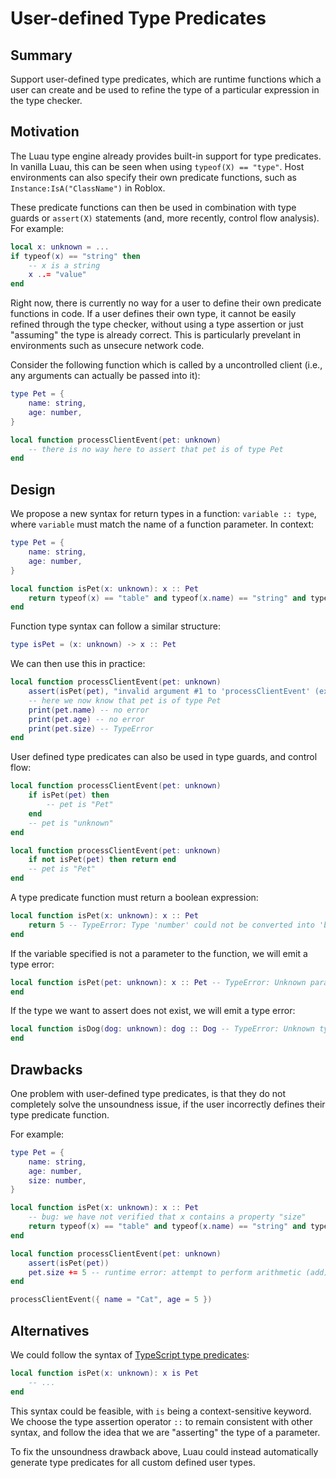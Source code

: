 # User-defined Type Predicates

## Summary

Support user-defined type predicates, which are runtime functions which a user can create and be used to refine the type
of a particular expression in the type checker.

## Motivation

The Luau type engine already provides built-in support for type predicates. In vanilla Luau, this can be seen
when using `typeof(X) == "type"`. Host environments can also specify their own predicate functions, such as
`Instance:IsA("ClassName")` in Roblox.

These predicate functions can then be used in combination with type guards or `assert(X)` statements (and, more recently, control flow analysis).
For example:

```lua
local x: unknown = ...
if typeof(x) == "string" then
    -- x is a string
    x ..= "value"
end
```

Right now, there is currently no way for a user to define their own predicate functions in code.
If a user defines their own type, it cannot be easily refined through the type checker, without using a type assertion
or just "assuming" the type is already correct. This is particularly prevelant in environments such as unsecure network code.

Consider the following function which is called by a uncontrolled client (i.e., any arguments can actually be passed into it):

```lua
type Pet = {
    name: string,
    age: number,
}

local function processClientEvent(pet: unknown)
    -- there is no way here to assert that pet is of type Pet
end
```

## Design

We propose a new syntax for return types in a function: `variable :: type`, where `variable` must match
the name of a function parameter. In context:

```lua
type Pet = {
    name: string,
    age: number,
}

local function isPet(x: unknown): x :: Pet
    return typeof(x) == "table" and typeof(x.name) == "string" and typeof(x.age) == "number"
end
```

Function type syntax can follow a similar structure:

```lua
type isPet = (x: unknown) -> x :: Pet
```

We can then use this in practice:

```lua
local function processClientEvent(pet: unknown)
    assert(isPet(pet), "invalid argument #1 to 'processClientEvent' (expected 'Pet')")
    -- here we now know that pet is of type Pet
    print(pet.name) -- no error
    print(pet.age) -- no error
    print(pet.size) -- TypeError
end
```

User defined type predicates can also be used in type guards, and control flow:

```lua
local function processClientEvent(pet: unknown)
    if isPet(pet) then
        -- pet is "Pet"
    end
    -- pet is "unknown"
end

local function processClientEvent(pet: unknown)
    if not isPet(pet) then return end
    -- pet is "Pet"
end
```

A type predicate function must return a boolean expression:

```lua
local function isPet(x: unknown): x :: Pet
    return 5 -- TypeError: Type 'number' could not be converted into 'boolean'
end
```

If the variable specified is not a parameter to the function, we will emit a type error:

```lua
local function isPet(pet: unknown): x :: Pet -- TypeError: Unknown parameter 'x'
end
```

If the type we want to assert does not exist, we will emit a type error:

```lua
local function isDog(dog: unknown): dog :: Dog -- TypeError: Unknown type 'Dog'
end
```

## Drawbacks

One problem with user-defined type predicates, is that they do not completely solve the unsoundness issue, if the user
incorrectly defines their type predicate function.

For example:

```lua
type Pet = {
    name: string,
    age: number,
    size: number,
}

local function isPet(x: unknown): x :: Pet
    -- bug: we have not verified that x contains a property "size"
    return typeof(x) == "table" and typeof(x.name) == "string" and typeof(x.age) == "number"
end

local function processClientEvent(pet: unknown)
    assert(isPet(pet))
    pet.size += 5 -- runtime error: attempt to perform arithmetic (add) on nil and number
end

processClientEvent({ name = "Cat", age = 5 })
```

## Alternatives

We could follow the syntax of [TypeScript type predicates](https://www.typescriptlang.org/docs/handbook/advanced-types.html):

```lua
local function isPet(x: unknown): x is Pet
    -- ...
end
```

This syntax could be feasible, with `is` being a context-sensitive keyword. We choose the type assertion operator `::`
to remain consistent with other syntax, and follow the idea that we are "asserting" the type of a parameter.

To fix the unsoundness drawback above, Luau could instead automatically generate type predicates for all custom defined user
types.
